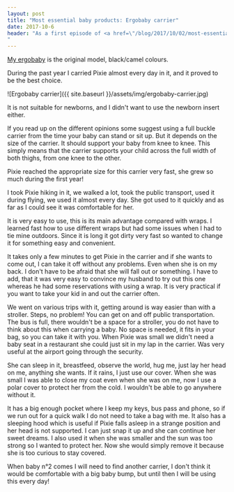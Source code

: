 ```yaml
---
layout: post
title: "Most essential baby products: Ergobaby carrier"
date: 2017-10-6
header: "As a first episode of <a href=\"/blog/2017/10/02/most-essential-baby-products\">my series about the most essential baby products</a> you can read about our most used one that is definitely our <a href=\"http://amzn.to/2yKJpGk\">ergobaby carrier</a>. We are using it since Pixie was around 5 months old. We started with a stretchy wrap then moved to a simple mai tai and when she was big enough we switched to the ergobaby.
"
---
```

[My ergobaby](http://amzn.to/2yKJpGk) is the original model, black/camel colours.

During the past year I carried Pixie almost every day in it, and it proved to be the best choice. 

![Ergobaby carrier]({{ site.baseurl }}/assets/img/ergobaby-carrier.jpg)

It is not suitable for newborns, and I didn't want to use the newborn insert either.

If you read up on the different opinions some suggest using a full buckle carrier from the time your baby can stand or sit up. But it depends on the size of the carrier. It should support your baby from knee to knee. This simply means that the carrier supports your child across the full width of both thighs, from one knee to the other.

Pixie reached the appropriate size for this carrier very fast, she grew so much during the first year! 

I took Pixie hiking in it, we walked a lot, took the public transport, used it during flying, we used it almost every day. She got used to it quickly and as far as I could see it was comfortable for her.

It is very easy to use, this is its main advantage compared with wraps. I learned fast how to use different wraps but had some issues when I had to tie mine outdoors. Since it is long it got dirty very fast so wanted to change it for something easy and convenient. 
 
It takes only a few minutes to get Pixie in the carrier and if she wants to come out, I can take it off without any problems. Even when she is on my back. I don't have to be afraid that she will fall out or something. I have to add, that it was very easy to convince my husband to try out this one whereas he had some reservations with using a wrap. It is very practical if you want to take your kid in and out the carrier often. 

We went on various trips with it, getting around is way easier than with a stroller. Steps, no problem! You can get on and off public transportation. The bus is full, there wouldn't be a space for a stroller, you do not have to think about this when carrying a baby. No space is needed, it fits in your bag, so you can take it with you. When Pixie was small we didn't need a baby seat in a restaurant she could just sit in my lap in the carrier. Was very useful at the airport going through the security.

She can sleep in it, breastfeed, observe the world, hug me, just lay her head on me, anything she wants. If it rains, I just use our cover. When she was small I was able to close my coat even when she was on me, now I use a polar cover to protect her from the cold.  I wouldn't be able to go anywhere without it.

It has a big enough pocket where I keep my keys, bus pass and phone, so if we run out for a quick walk I do not need to take a bag with me. It also has a sleeping hood which is useful if Pixie falls asleep in a strange position and her head is not supported. I can just snap it up and she can continue her sweet dreams. I also used it when she was smaller and the sun was too strong so I wanted to protect her. Now she would simply remove it because she is too curious to stay covered.

When baby n°2 comes I will need to find another carrier, I don't think it would be comfortable with a big baby bump, but until then I will be using this every day!
